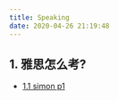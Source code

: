 ```yaml
---
title: Speaking
date: 2020-04-26 21:19:48
---
```


## 1. 雅思怎么考?

- [1.1 simon p1][s1]



[s1]: /simon_p1
